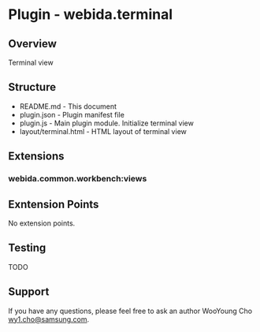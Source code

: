 # Plugin - webida.terminal

## Overview
Terminal view


## Structure
* README.md     - This document
* plugin.json   - Plugin manifest file
* plugin.js     - Main plugin module. Initialize terminal view
* layout/terminal.html     - HTML layout of terminal view

## Extensions
### webida.common.workbench:views

## Exntension Points
No extension points.

## Testing
TODO

## Support
If you have any questions, please feel free to ask an author WooYoung Cho <wy1.cho@samsung.com>.
